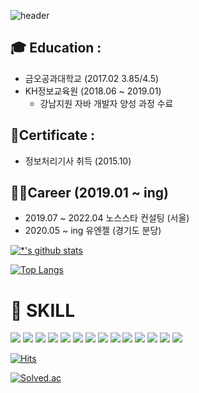 
![header](
https://capsule-render.vercel.app/api?type=waving&color=E3826C&height=250&section=header&text=JuHee%20Park&fontSize=90&animation=fadeIn&fontAlignY=38&desc=%20&descAlignY=62&descAlign=62
)
## 🎓 Education :
* 금오공과대학교 (2017.02 3.85/4.5)
* KH정보교육원 (2018.06 ~ 2019.01)
  * 강남지원 자바 개발자 양성 과정 수료

## 🧾Certificate :
* 정보처리기사 취득 (2015.10)

## 👩‍💻Career (2019.01 ~ ing)
* 2019.07 ~ 2022.04 노스스타 컨설팅 (서울)
* 2020.05 ~ ing 유엔젤 (경기도 분당)





[![*'s github stats](https://github-readme-stats.vercel.app/api?username=PIAOZHUZI&show_icons=true&theme=radical)](https://github.com/PIAOZHUZI)

[![Top Langs](https://github-readme-stats.vercel.app/api/top-langs/?username=PIAOZHUZI&layout=compact)](https://github.com/PIAOZHUZI/github-readme-stats)

# 📝 SKILL
<img src="https://img.shields.io/badge/-JAVA-F40D12?style=flat-square&logo=JAVA&logoColor=black"/>
<img src="https://img.shields.io/badge/-JavaScript-F7DF1E?style=flat-square&logo=Javascript&logoColor=black"/>
<img src="https://img.shields.io/badge/-Oracle-F80000?style=flat-square&logo=Oracle&logoColor=black"/>
<img src="https://img.shields.io/badge/-SpringBoot-6DB33F?style=flat-square&logo=SpringBoot&logoColor=black"/>
<img src="https://img.shields.io/badge/-MariaDB-003545?style=flat-square&logo=MariaDB&logoColor=black"/>
<img src="https://img.shields.io/badge/-MySQL-4479A1?style=flat-square&logo=MySQL&logoColor=black"/>
<img src="https://img.shields.io/badge/-Scala-DC322F?style=flat-square&logo=Scala&logoColor=black"/>
<img src="https://img.shields.io/badge/-HTML5-E34F26?style=flat-square&logo=HTML5&logoColor=black"/>
<img src="https://img.shields.io/badge/-CSS3-1572B6?style=flat-square&logo=CSS3&logoColor=black"/>
<img src="https://img.shields.io/badge/-Sourcetree-0052CC?style=flat-square&logo=Sourcetree&logoColor=black"/>
<img src="https://img.shields.io/badge/-Git-F05032?style=flat-square&logo=Git&logoColor=black"/>
<img src="https://img.shields.io/badge/-GitHub-181717?style=flat-square&logo=GitHub&logoColor=black"/>
<img src="https://img.shields.io/badge/-Jira-0052CC?style=flat-square&logo=Jira&logoColor=black"/>
<img src="https://img.shields.io/badge/-Confluence-172B4D?style=flat-square&logo=Confluence&logoColor=black"/>


[![Hits](https://hits.seeyoufarm.com/api/count/incr/badge.svg?url=https%3A%2F%2Fgithub.com%2Fgjbae1212%2Fhit-counter)](https://hits.seeyoufarm.com)

[![Solved.ac](http://mazassumnida.wtf/api/generate_badge?boj=atig00328)](https://solved.ac/profile/atig00328)



<!--
**PIAOZHUZI/PIAOZHUZI** is a ✨ _special_ ✨ repository because its `README.md` (this file) appears on your GitHub profile.

Here are some ideas to get you started:

- 🔭 I’m currently working on ...
- 🌱 I’m currently learning ...
- 👯 I’m looking to collaborate on ...
- 🤔 I’m looking for help with ...
- 💬 Ask me about ...
- 📫 How to reach me: ...
- 😄 Pronouns: ...
- ⚡ Fun fact: ...
-->
